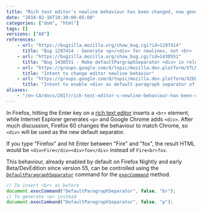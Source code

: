 ```yaml
---
title: "Rich text editor's newline behaviour has been changed, now generates `<div>` instead of `<br>`"
date: "2018-02-16T10:30:00-05:00"
categories: ["dom", "html"]
tags: []
versions: ["60"]
references:
    - url: "https://bugzilla.mozilla.org/show_bug.cgi?id=1297414"
      title: "Bug 1297414 - Generate <p>/<div> for newlines, not <br> (defaultParagraphSeparator)"
    - url: "https://bugzilla.mozilla.org/show_bug.cgi?id=1430551"
      title: "Bug 1430551 - Make defaultPargraphSeparater <div> in release build"
    - url: "https://groups.google.com/d/topic/mozilla.dev.platform/V7LMopGp5HY/discussion"
      title: "Intent to change editor newline behavior"
    - url: "https://groups.google.com/d/topic/mozilla.dev.platform/X2bhfUG49RE/discussion"
      title: "Intent to enable <div> as default paragraph separator of contenteditable/designMode editor by default"
aliases:
    - "/en-CA/docs/2017/rich-text-editor-s-newline-behaviour-has-been-changed-now-generates-div-instead-of-br/"
---
```

In Firefox, hitting the Enter key on a [rich text editor](https://developer.mozilla.org/en-US/docs/Rich-Text_Editing_in_Mozilla) inserts a `<br>` element, while Internet Explorer generates `<p>` and Google Chrome adds `<div>`. After much discussion, Firefox 60 changes the behaviour to match Chrome, so `<div>` will be used as the new default separator.

If you type "Firefox" and hit Enter between "Fire" and "fox", the result HTML would be `<div>Fire</div><div>fox</div>` instead of `Fire<br>fox`.

This behaviour, already enabled by default on Firefox Nightly and early Beta/DevEdition since version 55, can be controlled using the [`DefaultParagraphSeparator`](https://msdn.microsoft.com/en-us/library/hh801229(v=vs.85).aspx#DefaultParagraphSeparator) command for the [`execCommand`](https://developer.mozilla.org/en-US/docs/Web/API/Document/execCommand) method.

```js
// To insert <br> as before
document.execCommand("DefaultParagraphSeparator", false, "br");
// To generate <p> instead
document.execCommand("DefaultParagraphSeparator", false, "p");
```

